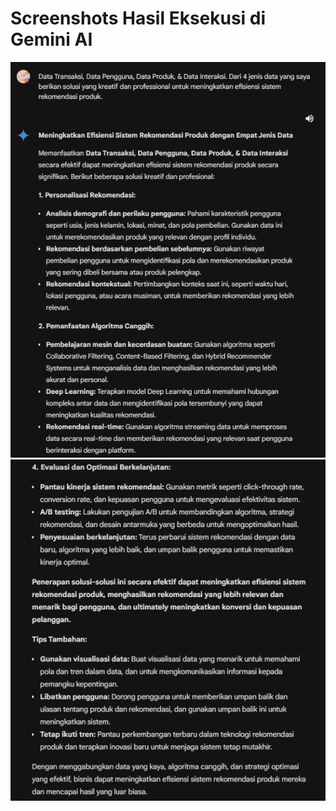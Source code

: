 # Screenshots Hasil Eksekusi di Gemini AI

![Gambar 1](../../Screenshots/05.png)
![Gambar 1](../../Screenshots/06.png)